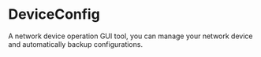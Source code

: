 # DeviceConfig
A network device operation GUI tool, you can manage your network device and automatically backup configurations.
